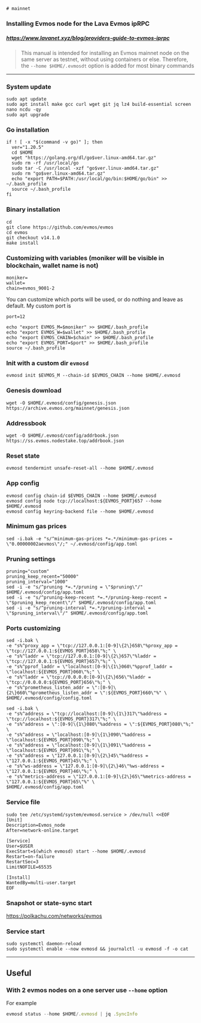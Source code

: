 `# mainnet`
### Installing Evmos node for the Lava Evmos ipRPC
##### https://www.lavanet.xyz/blog/providers-guide-to-evmos-iprpc
> This manual is intended for installing an Evmos mainnet node on the same server as testnet, without using containers or else. Therefore, the `--home $HOME/.evmosdt` option is added for most binary commands

____

### System update
```
sudo apt update
sudo apt install make gcc curl wget git jq lz4 build-essential screen nano ncdu -qy
sudo apt upgrade
```

### Go installation
```
if ! [ -x "$(command -v go)" ]; then
  ver="1.20.5"
  cd $HOME
  wget "https://golang.org/dl/go$ver.linux-amd64.tar.gz"
  sudo rm -rf /usr/local/go
  sudo tar -C /usr/local -xzf "go$ver.linux-amd64.tar.gz"
  sudo rm "go$ver.linux-amd64.tar.gz"
  echo "export PATH=$PATH:/usr/local/go/bin:$HOME/go/bin" >> ~/.bash_profile
  source ~/.bash_profile
fi
```

### Binary installation
```
cd
git clone https://github.com/evmos/evmos
cd evmos
git checkout v14.1.0
make install
```

### Customizing with variables (moniker will be visible in blockchain, wallet name is not)
```
moniker=
wallet=
chain=evmos_9001-2
```

You can customize which ports will be used, or do nothing and leave as default.
My custom port is
```
port=12
```

```
echo "export EVMOS_M=$moniker" >> $HOME/.bash_profile
echo "export EVMOS_W=$wallet" >> $HOME/.bash_profile
echo "export EVMOS_CHAIN=$chain" >> $HOME/.bash_profile
echo "export EVMOS_PORT=$port" >> $HOME/.bash_profile
source ~/.bash_profile
```

### Init with a custom dir `evmosd`
```
evmosd init $EVMOS_M --chain-id $EVMOS_CHAIN --home $HOME/.evmosd
```

### Genesis download
```
wget -O $HOME/.evmosd/config/genesis.json https://archive.evmos.org/mainnet/genesis.json
```

### Addressbook
```
wget -O $HOME/.evmosd/config/addrbook.json https://ss.evmos.nodestake.top/addrbook.json
```

### Reset state
```
evmosd tendermint unsafe-reset-all --home $HOME/.evmosd
```

### App config
```
evmosd config chain-id $EVMOS_CHAIN --home $HOME/.evmosd
evmosd config node tcp://localhost:${EVMOS_PORT}657 --home $HOME/.evmosd
evmosd config keyring-backend file --home $HOME/.evmosd
```

### Minimum gas prices
```
sed -i.bak -e "s/^minimum-gas-prices *=.*/minimum-gas-prices = \"0.00000002aevmos\"/;" ~/.evmosd/config/app.toml
```

### Pruning settings
```
pruning="custom"
pruning_keep_recent="50000"
pruning_interval="1000"
sed -i -e "s/^pruning *=.*/pruning = \"$pruning\"/" $HOME/.evmosd/config/app.toml
sed -i -e "s/^pruning-keep-recent *=.*/pruning-keep-recent = \"$pruning_keep_recent\"/" $HOME/.evmosd/config/app.toml
sed -i -e "s/^pruning-interval *=.*/pruning-interval = \"$pruning_interval\"/" $HOME/.evmosd/config/app.toml
```

### Ports customizing
```
sed -i.bak \
-e "s%^proxy_app = \"tcp://127.0.0.1:[0-9]\{2\}658\"%proxy_app = \"tcp://127.0.0.1:${EVMOS_PORT}658\"%;" \
-e "s%^laddr = \"tcp://127.0.0.1:[0-9]\{2\}657\"%laddr = \"tcp://127.0.0.1:${EVMOS_PORT}657\"%;" \
-e "s%^pprof_laddr = \"localhost:[0-9]\{1\}060\"%pprof_laddr = \"localhost:${EVMOS_PORT}060\"%;" \
-e "s%^laddr = \"tcp://0.0.0.0:[0-9]\{2\}656\"%laddr = \"tcp://0.0.0.0:${EVMOS_PORT}656\"%;" \
-e "s%^prometheus_listen_addr = \":[0-9]\{2\}660\"%prometheus_listen_addr = \":${EVMOS_PORT}660\"%" \
$HOME/.evmosd/config/config.toml

sed -i.bak \
-e "s%^address = \"tcp://localhost:[0-9]\{1\}317\"%address = \"tcp://localhost:${EVMOS_PORT}317\"%;" \
-e "s%^address = \":[0-9]\{1\}080\"%address = \":${EVMOS_PORT}080\"%;" \
-e "s%^address = \"localhost:[0-9]\{1\}090\"%address = \"localhost:${EVMOS_PORT}090\"%;" \
-e "s%^address = \"localhost:[0-9]\{1\}091\"%address = \"localhost:${EVMOS_PORT}091\"%;" \
-e "s%^address = \"127.0.0.1:[0-9]\{2\}45\"%address = \"127.0.0.1:${EVMOS_PORT}45\"%;" \
-e "s%^ws-address = \"127.0.0.1:[0-9]\{2\}46\"%ws-address = \"127.0.0.1:${EVMOS_PORT}46\"%;" \
-e "s%^metrics-address = \"127.0.0.1:[0-9]\{2\}65\"%metrics-address = \"127.0.0.1:${EVMOS_PORT}65\"%" \
$HOME/.evmosd/config/app.toml
```

### Service file
```
sudo tee /etc/systemd/system/evmosd.service > /dev/null <<EOF
[Unit]
Description=Evmos_node
After=network-online.target

[Service]
User=$USER
ExecStart=$(which evmosd) start --home $HOME/.evmosd
Restart=on-failure
RestartSec=3
LimitNOFILE=65535

[Install]
WantedBy=multi-user.target
EOF
```

### Snapshot or state-sync start
https://polkachu.com/networks/evmos

### Service start
```
sudo systemctl daemon-reload
sudo systemctl enable --now evmosd && journalctl -u evmosd -f -o cat
```

____

## Useful

### With 2 evmos nodes on a one server use `--home` option
For example
```javascript
evmosd status --home $HOME/.evmosd | jq .SyncInfo
```
